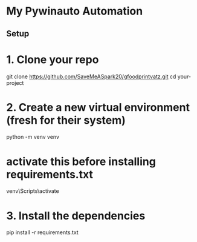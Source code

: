 # My Pywinauto Automation

## Setup

# 1. Clone your repo
git clone https://github.com/SaveMeASpark20/gfoodprintvatz.git
cd your-project

# 2. Create a new virtual environment (fresh for their system)
python -m venv venv
 # activate this before installing requirements.txt
venv\Scripts\activate  

# 3. Install the dependencies
pip install -r requirements.txt

